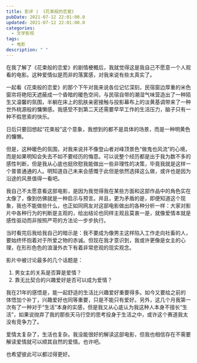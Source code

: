 ```yaml
---
title: 影评 | 《花束般的恋爱》
pubDate: 2021-07-12 22:01:00.0
updated: 2021-07-12 22:01:00.0
categories:
  - 文学影视
tags:
  - 电影
description: " "
---
```

在我了解了《花束般的恋爱》的剧情梗概后，我就觉得这是我自己不愿意一个人观看的电影。这种爱情似是而非的落寞感，对我来说有些太真实了。

一起看《花束般的恋爱》的那个下午对我来说各位记忆深刻，民宿窗边厚重的米色窗帘将艳阳天遮蔽成一个昏暗的暖色空间，与民宿自带的潮湿气味营造出了一种陌生又温馨的氛围，半躺在床上的肌肤亲密接触与投影幕布上的淡黄基调带来了一种世外桃源般的慵懒感。我感受不到第二天还需要早早工作的生活压力，脑子只有一种不假思索的快乐。

日后只要回想起“花束般”这个意象，我想到的都不是具体的场景，而是一种明黄色的慵懒。

但是，这种暖色的氛围，对我来说并不像登山者对峰顶景色“做鬼也风流”的心境，而是如果明知会失去不如不要经历的悔意。可以说整个经历都是出于我为数不多的感性判断，但是我从心底也挺欣慰我能做出一些非理性的决策，毕竟我就是这样一个普普通通的人。明知道自己未来会感慨于此但是依然选择这么做，或许也是因为沿途的风景值得一看吧。

我自己不太愿意看这部电影，是因为我觉得我在某些方面和这部作品中的角色实在太像了，像到仿佛就是一种启示与预言。并且，更为矛盾的是，即便知道这个现象，我也不能做些什么，也正如同网友对这部电影做出的各种分析一样：大家对影片中各种行为的判断是主观的，给出结论也同样主观且莫衷一是，就像爱情本就是感性驱动而非按照严苛的方法论一步步执行。

当时看完后我给我自己的暗示是：我不要成为像男主这样陷入工作走向社畜的人，要始终怀抱着对于所爱之物的赤诚。但现在我才意识到，我或许更像是女主的心理，在形形色色的浪漫外衣下有着非常悲观的现实观念。

影片中被讨论最多的几个话题是：

1. 男女主的关系是否算是爱情？
2. 靠无比契合的兴趣爱好是否可以成为爱情？

我在21年的感悟是，能一起舒适的生活比兴趣爱好重要得多。如今又要给之前的体悟加个补丁，兴趣爱好也同等重要，只是不能只有爱好。另外，这几个月我第一次有了一种对于“生活”本身的实感，但是我又从心底认为我这种人本身不擅长“生活”，如果说抛弃了我的那些天马行空的思考投身于生活之中，或许这个赛道我太没有竞争力了。

爱情太复杂了，生活也复杂。我没能很好的解读这部电影，但我也相信存在不需要解读爱情就可以顺其自然的爱情。也许吧。

也希望彼此可以都过得更好。
